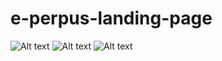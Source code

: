 # e-perpus-landing-page
![Alt text](https://i.ibb.co/7zP0nZF/eperpus.png)
![Alt text](https://i.ibb.co/j80H1HS/eperpusmain.png)
![Alt text](https://i.ibb.co/RDvvKnn/eperpusfooter.png)
